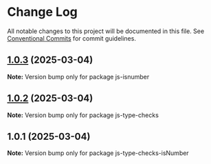 # Change Log

All notable changes to this project will be documented in this file.
See [Conventional Commits](https://conventionalcommits.org) for commit guidelines.

## [1.0.3](https://github.com/michelwene/js-type-check/compare/v1.0.2...v1.0.3) (2025-03-04)

**Note:** Version bump only for package js-isnumber





## [1.0.2](https://github.com/michelwene/js-type-check/compare/v1.0.1...v1.0.2) (2025-03-04)

**Note:** Version bump only for package js-type-checks





## 1.0.1 (2025-03-04)

**Note:** Version bump only for package js-type-checks-isNumber
